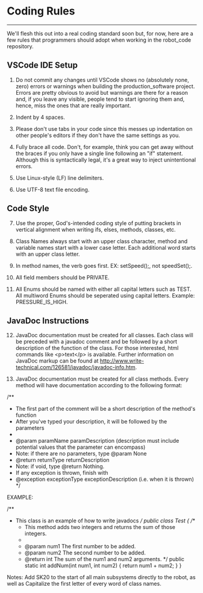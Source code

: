 # Coding Rules
------------

We'll flesh this out into a real coding standard soon but, for now, here are a few rules that programmers should adopt when working in the robot_code repository.

## VSCode IDE Setup
1. Do not commit any changes until VSCode shows no (absolutely none, zero) errors or warnings when building the production_software project. Errors are pretty obvious to avoid but warnings are there for a reason and, if you leave any visible, people tend to start ignoring them and, hence, miss the ones that are really important.

2. Indent by 4 spaces.

3. Please don't use tabs in your code since this messes up indentation on other people's editors if they don't have the same settings as you.

4. Fully brace all code. Don't, for example, think you can get away without the braces if you only have a single line following an "if" statement. Although this is syntactically legal, it's a great way to inject unintentional errors.

5. Use Linux-style (LF) line delimiters.

6. Use UTF-8 text file encoding.

## Code Style
7. Use the proper, God's-intended coding style of putting brackets in vertical alignment when writing ifs, elses, methods, classes, etc.

8. Class Names always start with an upper class character, method and variable names start with a lower case letter. Each additional word starts with an upper class letter.

9. In method names, the verb goes first. EX: setSpeed();, not speedSet();.

10. All field members should be PRIVATE.

11. All Enums should be named with either all capital letters such as TEST. All multiword Enums should be seperated using capital letters. Example: PRESSURE_IS_HIGH.

## JavaDoc Instructions
12. JavaDoc documentation must be created for all classes. Each class will be preceded with a javadoc comment and be followed by a short description of the function of the class. For those interested, html commands like \<p>text\</p> is available. Further information on JavaDoc markup can be found at http://www.write-technical.com/126581/javadoc/javadoc-info.htm.

13. JavaDoc documentation must be created for all class methods. Every method will have documentation according to the following format:

/**
 * The first part of the comment will be a short description of the method's function
 * After you've typed your description, it will be followed by the parameters
 *
 * @param paramName paramDescription (description must include potential values that the parameter can encompass)
 * Note: if there are no parameters, type @param None
 * @return returnType returnDescription
 * Note: if void, type @return Nothing.
 * If any exception is thrown, finish with 
 * @exception exceptionType exceptionDescription (i.e. when it is thrown)
 */

EXAMPLE:

/**
 * This class is an example of how to write javadocs
 */
public class Test
{
	/**
	 * This method adds two integers and returns the sum of those integers.
	 *
	 * @param num1 The first number to be added.
	 * @param num2 The second number to be added.
	 * @return int The sum of the num1 and num2 arguments.
	 */
	public static int addNum(int num1, int num2)
	{
		return num1 + num2;
	}
}

Notes:
Add SK20 to the start of all main subsystems directly to the robot, as well as Capitalize the first letter of every word of class names.
